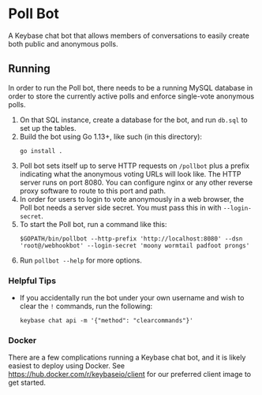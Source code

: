 # Poll Bot

A Keybase chat bot that allows members of conversations to easily create both public and anonymous polls.

## Running

In order to run the Poll bot, there needs to be a running MySQL database in order to store the currently active polls and enforce single-vote anonymous polls.

1. On that SQL instance, create a database for the bot, and run `db.sql` to set up the tables.
2. Build the bot using Go 1.13+, like such (in this directory):
   ```
   go install .
   ```
3. Poll bot sets itself up to serve HTTP requests on `/pollbot` plus a prefix indicating what the anonymous voting URLs will look like. The HTTP server runs on port 8080. You can configure nginx or any other reverse proxy software to route to this port and path.
4. In order for users to login to vote anonymously in a web browser, the Poll bot needs a server side secret. You must pass this in with `--login-secret`.
5. To start the Poll bot, run a command like this:
   ```
   $GOPATH/bin/pollbot --http-prefix 'http://localhost:8080' --dsn 'root@/webhookbot' --login-secret 'moony wormtail padfoot prongs'
   ```
6. Run `pollbot --help` for more options.

### Helpful Tips

- If you accidentally run the bot under your own username and wish to clear the `!` commands, run the following:
  ```
  keybase chat api -m '{"method": "clearcommands"}'
  ```

### Docker

There are a few complications running a Keybase chat bot, and it is likely easiest to deploy using Docker. See https://hub.docker.com/r/keybaseio/client for our preferred client image to get started.
